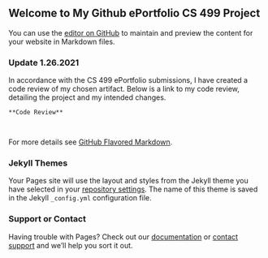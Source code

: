 ## Welcome to My Github ePortfolio CS 499 Project

You can use the [editor on GitHub](https://github.com/c-pritchett/c-pritchett.github.io/edit/main/index.md) to maintain and preview the content for your website in Markdown files.


### Update 1.26.2021
In accordance with the CS 499 ePortfolio submissions, I have created a code review of my chosen artifact. Below is a link to my code review, detailing the project and my intended changes.


```markdown
**Code Review**




```

For more details see [GitHub Flavored Markdown](https://guides.github.com/features/mastering-markdown/).

### Jekyll Themes

Your Pages site will use the layout and styles from the Jekyll theme you have selected in your [repository settings](https://github.com/c-pritchett/c-pritchett.github.io/settings). The name of this theme is saved in the Jekyll `_config.yml` configuration file.

### Support or Contact

Having trouble with Pages? Check out our [documentation](https://docs.github.com/categories/github-pages-basics/) or [contact support](https://github.com/contact) and we’ll help you sort it out.
